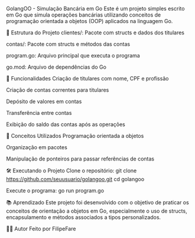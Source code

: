 GolangOO - Simulação Bancária em Go
Este é um projeto simples escrito em Go que simula operações bancárias utilizando conceitos de programação orientada a objetos (OOP) aplicados na linguagem Go.

📁 Estrutura do Projeto
clientes/: Pacote com structs e dados dos titulares

contas/: Pacote com structs e métodos das contas

program.go: Arquivo principal que executa o programa

go.mod: Arquivo de dependências do Go

🚀 Funcionalidades
Criação de titulares com nome, CPF e profissão

Criação de contas correntes para titulares

Depósito de valores em contas

Transferência entre contas

Exibição do saldo das contas após as operações

🧠 Conceitos Utilizados
Programação orientada a objetos

Organização em pacotes

Manipulação de ponteiros para passar referências de contas

🛠️ Executando o Projeto
Clone o repositório:
git clone https://github.com/seuusuario/golangoo.git
cd golangoo

Execute o programa:
go run program.go

📚 Aprendizado
Este projeto foi desenvolvido com o objetivo de praticar os conceitos de orientação a objetos em Go, especialmente o uso de structs, encapsulamento e métodos associados a tipos personalizados.

🧑‍💻 Autor
Feito por FilipeFare

